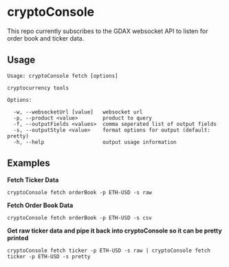 # cryptoConsole

This repo currently subscribes to the GDAX websocket API to listen for order book and ticker data.

## Usage

```
Usage: cryptoConsole fetch [options]

cryptocurrency tools

Options:

  -w, --websocketUrl [value]   websocket url
  -p, --product <value>        product to query
  -f, --outputFields <values>  comma seperated list of output fields
  -s, --outputStyle <value>    format options for output (default: pretty)
  -h, --help                   output usage information
```

## Examples

**Fetch Ticker Data**
```
cryptoConsole fetch orderBook -p ETH-USD -s raw
```

**Fetch Order Book Data**
```
cryptoConsole fetch orderBook -p ETH-USD -s csv
```

**Get raw ticker data and pipe it back into cryptoConsole so it can be pretty printed**
```
cryptoConsole fetch ticker -p ETH-USD -s raw | cryptoConsole fetch ticker -p ETH-USD -s pretty
```
